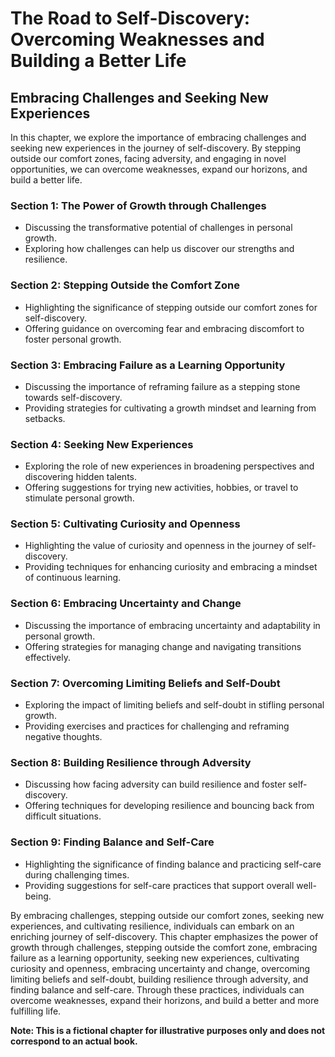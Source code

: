 The Road to Self-Discovery: Overcoming Weaknesses and Building a Better Life
============================================================================

Embracing Challenges and Seeking New Experiences
-----------------------------------------------------------

In this chapter, we explore the importance of embracing challenges and seeking new experiences in the journey of self-discovery. By stepping outside our comfort zones, facing adversity, and engaging in novel opportunities, we can overcome weaknesses, expand our horizons, and build a better life.

### Section 1: The Power of Growth through Challenges

* Discussing the transformative potential of challenges in personal growth.
* Exploring how challenges can help us discover our strengths and resilience.

### Section 2: Stepping Outside the Comfort Zone

* Highlighting the significance of stepping outside our comfort zones for self-discovery.
* Offering guidance on overcoming fear and embracing discomfort to foster personal growth.

### Section 3: Embracing Failure as a Learning Opportunity

* Discussing the importance of reframing failure as a stepping stone towards self-discovery.
* Providing strategies for cultivating a growth mindset and learning from setbacks.

### Section 4: Seeking New Experiences

* Exploring the role of new experiences in broadening perspectives and discovering hidden talents.
* Offering suggestions for trying new activities, hobbies, or travel to stimulate personal growth.

### Section 5: Cultivating Curiosity and Openness

* Highlighting the value of curiosity and openness in the journey of self-discovery.
* Providing techniques for enhancing curiosity and embracing a mindset of continuous learning.

### Section 6: Embracing Uncertainty and Change

* Discussing the importance of embracing uncertainty and adaptability in personal growth.
* Offering strategies for managing change and navigating transitions effectively.

### Section 7: Overcoming Limiting Beliefs and Self-Doubt

* Exploring the impact of limiting beliefs and self-doubt in stifling personal growth.
* Providing exercises and practices for challenging and reframing negative thoughts.

### Section 8: Building Resilience through Adversity

* Discussing how facing adversity can build resilience and foster self-discovery.
* Offering techniques for developing resilience and bouncing back from difficult situations.

### Section 9: Finding Balance and Self-Care

* Highlighting the significance of finding balance and practicing self-care during challenging times.
* Providing suggestions for self-care practices that support overall well-being.

By embracing challenges, stepping outside our comfort zones, seeking new experiences, and cultivating resilience, individuals can embark on an enriching journey of self-discovery. This chapter emphasizes the power of growth through challenges, stepping outside the comfort zone, embracing failure as a learning opportunity, seeking new experiences, cultivating curiosity and openness, embracing uncertainty and change, overcoming limiting beliefs and self-doubt, building resilience through adversity, and finding balance and self-care. Through these practices, individuals can overcome weaknesses, expand their horizons, and build a better and more fulfilling life.

**Note: This is a fictional chapter for illustrative purposes only and does not correspond to an actual book.**
